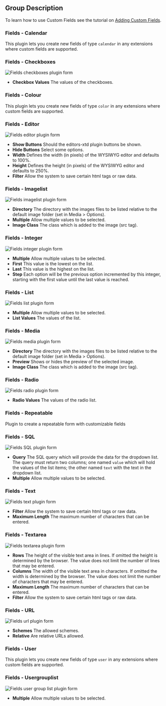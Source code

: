 <!-- Filename: Chunk4x:Extensions_Plugin_Manager_Edit_Fields_Group / Display title: Fields Group -->

## Group Description

To learn how to use Custom Fields see the tutorial on [Adding Custom Fields](https://docs.joomla.org/J3.x:Adding_custom_fields/en).

### Fields - Calendar

This plugin lets you create new fields of type `calendar` in any extensions where custom fields are supported.

### Fields - Checkboxes

![Fields checkboxes plugin form](../../../en/images/plugins/plugin-group-fields-checkboxes.png)

- **Checkbox Values** The values of the checkboxes.

### Fields - Colour

This plugin lets you create new fields of type `color` in any extensions where custom fields are supported.

### Fields - Editor

![Fields editor plugin form](../../../en/images/plugins/plugin-group-fields-editor.png)

- **Show Buttons** Should the editors-xtd plugin buttons be shown.
- **Hide Buttons** Select some options.
- **Width** Defines the width (in pixels) of the WYSIWYG editor and defaults to 100%.
- **Height** Defines the height (in pixels) of the WYSIWYG editor and defaults to 250%.
- **Filter** Allow the system to save certain html tags or raw data.

### Fields - Imagelist

![Fields imagelist plugin form](../../../en/images/plugins/plugin-group-fields-imagelist.png)

- **Directory** The directory with the images files to be listed relative to the default image folder (set in Media > Options).
- **Multiple** Allow multiple values to be selected.
- **Image Class** The class which is added to the image (src tag).

### Fields - Integer

![Fields integer plugin form](../../../en/images/plugins/plugin-group-fields-integer.png)

- **Multiple** Allow multiple values to be selected.
- **First** This value is the lowest on the list.
- **Last** This value is the highest on the list.
- **Step** Each option will be the previous option incremented by this integer, starting with the first value until the last value is reached.

### Fields - List

![Fields list plugin form](../../../en/images/plugins/plugin-group-fields-list.png)

- **Multiple** Allow multiple values to be selected.
- **List Values** The values of the list.

### Fields - Media

![Fields media plugin form](../../../en/images/plugins/plugin-group-fields-media.png)

- **Directory** The directory with the images files to be listed relative to the default image folder (set in Media > Options).
- **Preview** Shows or hides the preview of the selected image.
- **Image Class** The class which is added to the image (src tag).

### Fields - Radio

![Fields radio plugin form](../../../en/images/plugins/plugin-group-fields-radio.png)

- **Radio Values** The values of the radio list.

### Fields - Repeatable

Plugin to create a repeatable form with customizable fields

### Fields - SQL

![Fields SQL plugin form](../../../en/images/plugins/plugin-group-fields-sql.png)

- **Query** The SQL query which will provide the data for the dropdown list. The query must return two columns; one named `value` which will hold the values of the list items; the other named `text` with the text in the dropdown list.
- **Multiple** Allow multiple values to be selected.

### Fields - Text

![Fields text plugin form](../../../en/images/plugins/plugin-group-fields-text.png)

- **Filter** Allow the system to save certain html tags or raw data.
- **Maximum Length** The maximum number of characters that can be entered.

### Fields - Textarea

![Fields textarea plugin form](../../../en/images/plugins/plugin-group-fields-textarea.png)

- **Rows** The height of the visible text area in lines. If omitted the height is determined by the browser. The value does not limit the number of lines that may be entered.
- **Columns** The width of the visible text area in characters. If omitted the width is determined by the browser. The value does not limit the number of characters that may be entered.
- **Maximum Length** The maximum number of characters that can be entered.
- **Filter** Allow the system to save certain html tags or raw data.

### Fields - URL

![Fields url plugin form](../../../en/images/plugins/plugin-group-fields-url.png)

- **Schemes** The allowed schemes.
- **Relative** Are relative URLs allowed.

### Fields - User

This plugin lets you create new fields of type `user` in any extensions where custom fields are supported.

### Fields - Usergrouplist

![Fields user group list plugin form](../../../en/images/plugins/plugin-group-fields-usergrouplist.png)

- **Multiple** Allow multiple values to be selected.